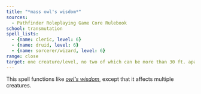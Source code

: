 ```yaml
---
title: "*mass owl's wisdom*"
sources:
  - Pathfinder Roleplaying Game Core Rulebook
school: transmutation
spell_lists:
  - {name: cleric, level: 6}
  - {name: druid, level: 6}
  - {name: sorcerer/wizard, level: 6}
range: close
target: one creature/level, no two of which can be more than 30 ft. apart
---
```


This spell functions like [*owl's wisdom*](/spells/owls-wisdom/), except that it affects multiple creatures.


